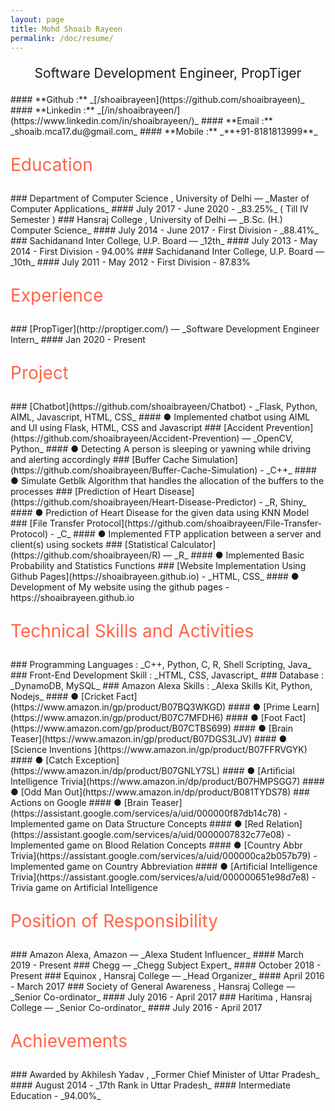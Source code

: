 ```yaml
---
layout: page
title: Mohd Shoaib Rayeen
permalink: /doc/resume/
---
```


<p style="text-align: center; font-size: 1.5em">
Software Development Engineer, PropTiger
</p>
#### **Github :** _[/shoaibrayeen](https://github.com/shoaibrayeen)_
#### **Linkedin :** _[/in/shoaibrayeen/](https://www.linkedin.com/in/shoaibrayeen/)_
#### **Email :** _shoaib.mca17.du@gmail.com_
#### **Mobile :** _**+91-8181813999**_

<p style="text-align: left; color: #FF6347; font-size: 2em">
  Education 
</p>
### Department of Computer Science , University of Delhi — _Master of Computer Applications_ 
#### July 2017 - June 2020 - _83.25%_ ( Till IV Semester )
###  Hansraj College , University of Delhi — _B.Sc. (H.) Computer Science_
#### July 2014 - June 2017 - First Division - _88.41%_
### Sachidanand Inter College, U.P. Board — _12th_
#### July 2013 - May 2014 - First Division - 94.00%
### Sachidanand Inter College, U.P. Board — _10th_
#### July 2011 - May 2012 - First Division - 87.83%

<p style="text-align: left; color: #FF6347; font-size: 2em">
  Experience
</p>
### [PropTiger](http://proptiger.com/) — _Software Development Engineer Intern_ 
#### Jan 2020 - Present


<p style="text-align: left; color: #FF6347; font-size: 2em">
  Project
</p>
### [Chatbot](https://github.com/shoaibrayeen/Chatbot) - _Flask, Python, AIML, Javascript, HTML, CSS_
#### ● Implemented chatbot using AIML and UI using Flask, HTML, CSS and Javascript
### [Accident Prevention](https://github.com/shoaibrayeen/Accident-Prevention) — _OpenCV, Python_
#### ● Detecting A person is sleeping or yawning while driving and alerting accordingly
### [Buffer Cache Simulation](https://github.com/shoaibrayeen/Buffer-Cache-Simulation) - _C++_
#### ● Simulate Getblk Algorithm that handles the allocation of the buffers to the processes
### [Prediction of Heart Disease](https://github.com/shoaibrayeen/Heart-Disease-Predictor) - _R, Shiny_
#### ● Prediction of Heart Disease for the given data using KNN Model
### [File Transfer Protocol](https://github.com/shoaibrayeen/File-Transfer-Protocol) - _C_
#### ● Implemented FTP application between a server and client(s) using sockets
### [Statistical Calculator](https://github.com/shoaibrayeen/R) — _R_
#### ● Implemented Basic Probability and Statistics Functions
### [Website Implementation Using Github Pages](https://shoaibrayeen.github.io) - _HTML, CSS_
#### ● Development of My website using the github pages - https://shoaibrayeen.github.io

<p style="text-align: left; color: #FF6347; font-size: 2em">
  Technical Skills and Activities
</p>
### Programming Languages : _C++, Python, C, R, Shell Scripting, Java_ 
### Front-End Development Skill : _HTML, CSS, Javascript_
### Database : _DynamoDB, MySQL_
### Amazon Alexa Skills : _Alexa Skills Kit, Python, Nodejs_
#### ● [Cricket Fact](https://www.amazon.in/gp/product/B07BQ3WKGD)
#### ● [Prime Learn](https://www.amazon.in/gp/product/B07C7MFDH6)
#### ● [Foot Fact](https://www.amazon.com/gp/product/B07CTBS699)
#### ● [Brain Teaser](https://www.amazon.in/gp/product/B07DGS3LJV)
#### ● [Science Inventions ](https://www.amazon.in/gp/product/B07FFRVGYK)
#### ● [Catch Exception](https://www.amazon.in/dp/product/B07GNLY7SL)
#### ● [Artificial Intelligence Trivia](https://www.amazon.in/dp/product/B07HMPSGG7)
#### ● [Odd Man Out](https://www.amazon.in/dp/product/B081TYDS78)
### Actions on Google
#### ● [Brain Teaser](https://assistant.google.com/services/a/uid/000000f87db14c78) - Implemented game on Data Structure Concepts
#### ● [Red Relation](https://assistant.google.com/services/a/uid/0000007832c77e08) - Implemented game on Blood Relation Concepts
#### ● [Country Abbr Trivia](https://assistant.google.com/services/a/uid/000000ca2b057b79) - Implemented game on Country Abbreviation
#### ● [Artificial Intelligence Trivia](https://assistant.google.com/services/a/uid/000000651e98d7e8) - Trivia game on Artificial Intelligence

<p style="text-align: left; color: #FF6347; font-size: 2em">
  Position of Responsibility
</p>
### Amazon Alexa, Amazon — _Alexa Student Influencer_
#### March 2019 - Present
### Chegg — _Chegg Subject Expert_
#### October 2018 - Present
### Equinox , Hansraj College — _Head Organizer_
#### April 2016 - March 2017
### Society of General Awareness , Hansraj College — _Senior Co-ordinator_
#### July 2016 - April 2017
### Haritima , Hansraj College — _Senior Co-ordinator_
#### July 2016 - April 2017

<p style="text-align: left; color: #FF6347; font-size: 2em">
 Achievements
</p>
### Awarded by Akhilesh Yadav , _Former Chief Minister of Uttar Pradesh_
#### August 2014 - _17th Rank in Uttar Pradesh_
#### Intermediate Education - _94.00%_
